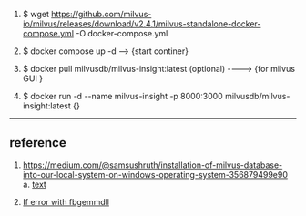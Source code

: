 1. $ wget https://github.com/milvus-io/milvus/releases/download/v2.4.1/milvus-standalone-docker-compose.yml -O docker-compose.yml


2. $ docker compose up -d --> {start continer}
    
4. $ docker pull milvusdb/milvus-insight:latest  (optional) ----> {for milvus GUI }

5. $ docker run -d --name milvus-insight -p 8000:3000 milvusdb/milvus-insight:latest {}





----------------------------------------------------------------------------------------------------------------------------------------------


## reference 

1. https://medium.com/@samsushruth/installation-of-milvus-database-into-our-local-system-on-windows-operating-system-356879499e90
    a. [text](https://github.com/zilliztech/attu/releases/tag/v2.4.7)

2. [If error with fbgemmdll](https://www.reddit.com/r/learnpython/comments/1erj4hx/pytorch_dependency_error_fbgemmdll/?rdt=65521)

